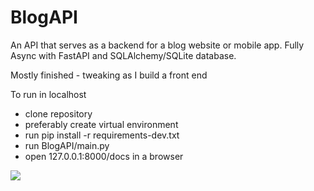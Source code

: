 # BlogAPI
An API that serves as a backend for a blog website or mobile app. Fully Async with FastAPI and SQLAlchemy/SQLite database.

Mostly finished - tweaking as I build a front end

To run in localhost
- clone repository
- preferably create virtual environment
- run pip install -r requirements-dev.txt
- run BlogAPI/main.py
- open 127.0.0.1:8000/docs in a browser

![](https://i.imgur.com/J59iCqr.png)
